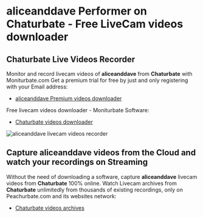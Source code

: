 # aliceanddave Performer on Chaturbate - Free LiveCam videos downloader

## Chaturbate Live Videos Recorder

Monitor and record livecam videos of **aliceanddave** from **Chaturbate** with Moniturbate.com
Get a premium trial for free by just and only registering with your Email address:
* [aliceanddave Premium videos downloader](https://moniturbate.com/request-demo-licence-key.html)

Free livecam videos downloader - Moniturbate Software:
* [Chaturbate videos downloader](https://moniturbate.com/moniturbate-download-software.html)

![aliceanddave livecam videos recorder](https://peachurnet.com/templates/moniturbate-software.png)


## Capture aliceanddave videos from the Cloud and watch your recordings on Streaming

Without the need of downloading a software, capture **aliceanddave** livecam videos from **Chaturbate** 100% online.
Watch Livecam archives from **Chaturbate** unlimitedly from thousands of existing recordings, only on Peachurbate.com and its websites network:
* [Chaturbate videos archives](https://peachurnet.com/)